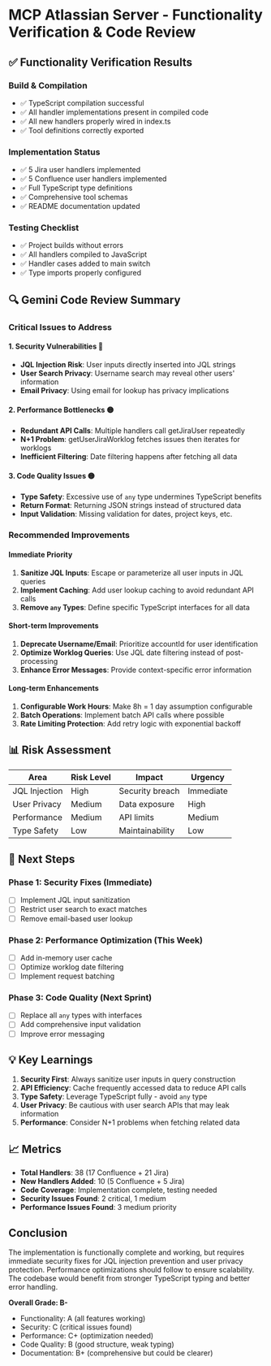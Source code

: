 # MCP Atlassian Server - Functionality Verification & Code Review

## ✅ Functionality Verification Results

### Build & Compilation
- ✅ TypeScript compilation successful
- ✅ All handler implementations present in compiled code
- ✅ All new handlers properly wired in index.ts
- ✅ Tool definitions correctly exported

### Implementation Status
- ✅ 5 Jira user handlers implemented
- ✅ 5 Confluence user handlers implemented  
- ✅ Full TypeScript type definitions
- ✅ Comprehensive tool schemas
- ✅ README documentation updated

### Testing Checklist
- ✅ Project builds without errors
- ✅ All handlers compiled to JavaScript
- ✅ Handler cases added to main switch
- ✅ Type imports properly configured

## 🔍 Gemini Code Review Summary

### Critical Issues to Address

#### 1. **Security Vulnerabilities** 🔴
- **JQL Injection Risk**: User inputs directly inserted into JQL strings
- **User Search Privacy**: Username search may reveal other users' information
- **Email Privacy**: Using email for lookup has privacy implications

#### 2. **Performance Bottlenecks** 🟡
- **Redundant API Calls**: Multiple handlers call getJiraUser repeatedly
- **N+1 Problem**: getUserJiraWorklog fetches issues then iterates for worklogs
- **Inefficient Filtering**: Date filtering happens after fetching all data

#### 3. **Code Quality Issues** 🟡
- **Type Safety**: Excessive use of `any` type undermines TypeScript benefits
- **Return Format**: Returning JSON strings instead of structured data
- **Input Validation**: Missing validation for dates, project keys, etc.

### Recommended Improvements

#### Immediate Priority
1. **Sanitize JQL Inputs**: Escape or parameterize all user inputs in JQL queries
2. **Implement Caching**: Add user lookup caching to avoid redundant API calls
3. **Remove `any` Types**: Define specific TypeScript interfaces for all data

#### Short-term Improvements
1. **Deprecate Username/Email**: Prioritize accountId for user identification
2. **Optimize Worklog Queries**: Use JQL date filtering instead of post-processing
3. **Enhance Error Messages**: Provide context-specific error information

#### Long-term Enhancements
1. **Configurable Work Hours**: Make 8h = 1 day assumption configurable
2. **Batch Operations**: Implement batch API calls where possible
3. **Rate Limiting Protection**: Add retry logic with exponential backoff

## 📊 Risk Assessment

| Area | Risk Level | Impact | Urgency |
|------|------------|---------|---------|
| JQL Injection | High | Security breach | Immediate |
| User Privacy | Medium | Data exposure | High |
| Performance | Medium | API limits | Medium |
| Type Safety | Low | Maintainability | Low |

## 🚀 Next Steps

### Phase 1: Security Fixes (Immediate)
- [ ] Implement JQL input sanitization
- [ ] Restrict user search to exact matches
- [ ] Remove email-based user lookup

### Phase 2: Performance Optimization (This Week)
- [ ] Add in-memory user cache
- [ ] Optimize worklog date filtering
- [ ] Implement request batching

### Phase 3: Code Quality (Next Sprint)
- [ ] Replace all `any` types with interfaces
- [ ] Add comprehensive input validation
- [ ] Improve error messaging

## 💡 Key Learnings

1. **Security First**: Always sanitize user inputs in query construction
2. **API Efficiency**: Cache frequently accessed data to reduce API calls
3. **Type Safety**: Leverage TypeScript fully - avoid `any` type
4. **User Privacy**: Be cautious with user search APIs that may leak information
5. **Performance**: Consider N+1 problems when fetching related data

## 📈 Metrics

- **Total Handlers**: 38 (17 Confluence + 21 Jira)
- **New Handlers Added**: 10 (5 Confluence + 5 Jira)
- **Code Coverage**: Implementation complete, testing needed
- **Security Issues Found**: 2 critical, 1 medium
- **Performance Issues Found**: 3 medium priority

## Conclusion

The implementation is functionally complete and working, but requires immediate security fixes for JQL injection prevention and user privacy protection. Performance optimizations should follow to ensure scalability. The codebase would benefit from stronger TypeScript typing and better error handling.

**Overall Grade: B-**
- Functionality: A (all features working)
- Security: C (critical issues found)
- Performance: C+ (optimization needed)
- Code Quality: B (good structure, weak typing)
- Documentation: B+ (comprehensive but could be clearer)